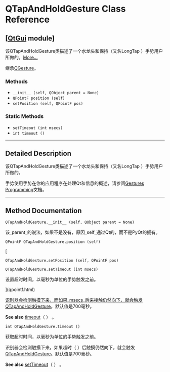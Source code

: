 # QTapAndHoldGesture Class Reference

## [[QtGui](index.htm) module]

该QTapAndHoldGesture类描述了一个水龙头和保持（又名LongTap ）手势用户所做的。[More...](#details)

继承[QGesture](qgesture.html)。

### Methods

*   `__init__ (self, QObject parent = None)`
*   `QPointF position (self)`
*   `setPosition (self, QPointF pos)`

### Static Methods

*   `setTimeout (int msecs)`
*   `int timeout ()`

* * *

## Detailed Description

该QTapAndHoldGesture类描述了一个水龙头和保持（又名LongTap ）手势用户所做的。

手势使用手势在你的应用程序在处理Qt和信息的概述，请参阅[Gestures Programming](index.htm)文档。

* * *

## Method Documentation

```
QTapAndHoldGesture.__init__ (self, QObject parent = None)
```

该_parent_的说法，如果不是没有，原因_self_通过Qt的，而不是PyQt的拥有。

```
QPointF QTapAndHoldGesture.position (self)
```

[

```
QTapAndHoldGesture.setPosition (self, QPointF pos)
```

```
QTapAndHoldGesture.setTimeout (int msecs)
```

设置超时时间，以毫秒为单位的手势触发之前。

](qpointf.html)

[识别器会检测触摸下来，而如果_msecs_后来接触仍然向下，就会触发](qpointf.html)[QTapAndHoldGesture](qtapandholdgesture.html)。默认值是700毫秒。

**See also** [timeout](qtapandholdgesture.html#timeout)（ ） 。

```
int QTapAndHoldGesture.timeout ()
```

获取超时时间，以毫秒为单位的手势触发之前。

识别器会检测触摸下来，如果超时（ ）后触摸仍然向下，就会触发[QTapAndHoldGesture](qtapandholdgesture.html)。默认值是700毫秒。

**See also** [setTimeout](qtapandholdgesture.html#setTimeout)（ ） 。